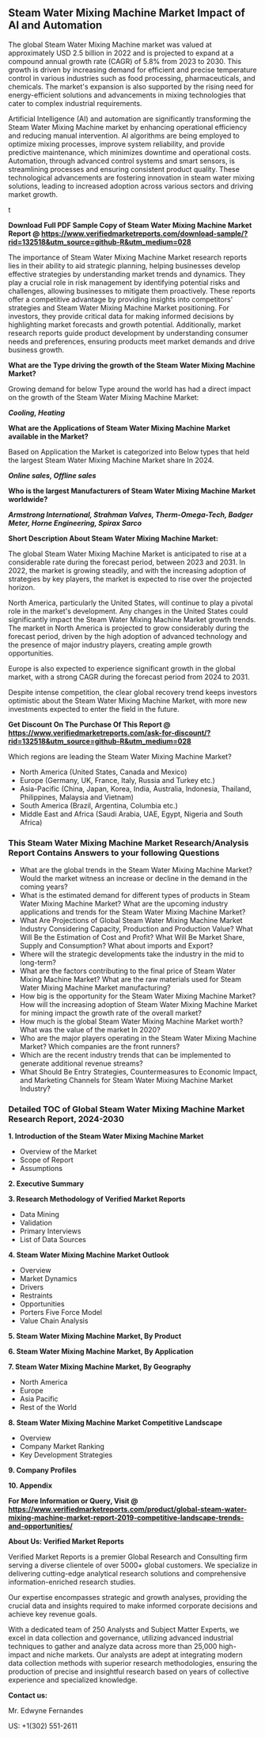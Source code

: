 <h2>Steam Water Mixing Machine Market Impact of AI and Automation</h2><p>The global Steam Water Mixing Machine market was valued at approximately USD 2.5 billion in 2022 and is projected to expand at a compound annual growth rate (CAGR) of 5.8% from 2023 to 2030. This growth is driven by increasing demand for efficient and precise temperature control in various industries such as food processing, pharmaceuticals, and chemicals. The market's expansion is also supported by the rising need for energy-efficient solutions and advancements in mixing technologies that cater to complex industrial requirements.</p><p>Artificial Intelligence (AI) and automation are significantly transforming the Steam Water Mixing Machine market by enhancing operational efficiency and reducing manual intervention. AI algorithms are being employed to optimize mixing processes, improve system reliability, and provide predictive maintenance, which minimizes downtime and operational costs. Automation, through advanced control systems and smart sensors, is streamlining processes and ensuring consistent product quality. These technological advancements are fostering innovation in steam water mixing solutions, leading to increased adoption across various sectors and driving market growth.</p>t</p><p id="" class=""><strong>Download Full PDF Sample Copy of Steam Water Mixing Machine Market Report @ <a href="https://www.verifiedmarketreports.com/download-sample/?rid=132518&utm_source=github-R&utm_medium=028" target="_blank">https://www.verifiedmarketreports.com/download-sample/?rid=132518&utm_source=github-R&utm_medium=028</a></strong></p><p>The importance of&nbsp;Steam Water Mixing Machine Market research reports lies in their ability to aid strategic planning, helping businesses develop effective strategies by understanding market trends and dynamics. They play a crucial role in risk management by identifying potential risks and challenges, allowing businesses to mitigate them proactively. These reports offer a competitive advantage by providing insights into competitors' strategies and Steam Water Mixing Machine Market positioning. For investors, they provide critical data for making informed decisions by highlighting market forecasts and growth potential. Additionally, market research reports guide product development by understanding consumer needs and preferences, ensuring products meet market demands and drive business growth.</p><p><strong>What are the&nbsp;Type driving the growth of the Steam Water Mixing Machine Market?</strong></p><p id="" class="">Growing demand for below Type around the world has had a direct impact on the growth of the Steam Water Mixing Machine Market:</p><em><strong>Cooling, Heating</strong></em></p><strong>What are the&nbsp;Applications&nbsp;of Steam Water Mixing Machine Market available in the Market?</strong></p><p id="" class="">Based on Application the Market is categorized into Below types that held the largest Steam Water Mixing Machine Market share In 2024.</p><em><strong>Online sales, Offline sales</strong></em></p><strong>Who is the largest Manufacturers of Steam Water Mixing Machine Market worldwide?</strong></p><p><em><strong>Armstrong International, Strahman Valves, Therm-Omega-Tech, Badger Meter, Horne Engineering, Spirax Sarco</strong></em></p><p id="" class=""><strong>Short Description About Steam Water Mixing Machine Market:</strong></p><p>The global Steam Water Mixing Machine Market is anticipated to rise at a considerable rate during the forecast period, between 2023 and 2031. In 2022, the market is growing steadily, and with the increasing adoption of strategies by key players, the market is expected to rise over the projected horizon.</p><p>North America, particularly the United States, will continue to play a pivotal role in the market's development. Any changes in the United States could significantly impact the Steam Water Mixing Machine Market growth trends. The market in North America is projected to grow considerably during the forecast period, driven by the high adoption of advanced technology and the presence of major industry players, creating ample growth opportunities.</p><p>Europe is also expected to experience significant growth in the global market, with a strong CAGR during the forecast period from 2024 to 2031.</p><p>Despite intense competition, the clear global recovery trend keeps investors optimistic about the Steam Water Mixing Machine Market, with more new investments expected to enter the field in the future.</p><p id="" class=""><strong>Get Discount On The Purchase Of This Report @ <a href="https://www.verifiedmarketreports.com/ask-for-discount/?rid=132518&utm_source=github-R&utm_medium=028" target="_blank">https://www.verifiedmarketreports.com/ask-for-discount/?rid=132518&utm_source=github-R&utm_medium=028</a></strong></p>Which regions are leading the Steam Water Mixing Machine Market?</p><ul><li>North America (United States, Canada and Mexico)</li><li>Europe (Germany, UK, France, Italy, Russia and Turkey etc.)</li><li>Asia-Pacific (China, Japan, Korea, India, Australia, Indonesia, Thailand, Philippines, Malaysia and Vietnam)</li><li>South America (Brazil, Argentina, Columbia etc.)</li><li>Middle East and Africa (Saudi Arabia, UAE, Egypt, Nigeria and South Africa)</li></ul><h3 id="" class="">This Steam Water Mixing Machine Market Research/Analysis Report Contains Answers to your following Questions</h3><ul><li>What are the global trends in the Steam Water Mixing Machine Market? Would the market witness an increase or decline in the demand in the coming years?</li><li>What is the estimated demand for different types of products in Steam Water Mixing Machine Market? What are the upcoming industry applications and trends for the Steam Water Mixing Machine Market?</li><li>What Are Projections of Global Steam Water Mixing Machine Market Industry Considering Capacity, Production and Production Value? What Will Be the Estimation of Cost and Profit? What Will Be Market Share, Supply and Consumption? What about imports and Export?</li><li>Where will the strategic developments take the industry in the mid to long-term?</li><li>What are the factors contributing to the final price of Steam Water Mixing Machine Market? What are the raw materials used for Steam Water Mixing Machine Market manufacturing?</li><li>How big is the opportunity for the Steam Water Mixing Machine Market? How will the increasing adoption of Steam Water Mixing Machine Market for mining impact the growth rate of the overall market?</li><li>How much is the global Steam Water Mixing Machine Market worth? What was the value of the market In 2020?</li><li>Who are the major players operating in the Steam Water Mixing Machine Market? Which companies are the front runners?</li><li>Which are the recent industry trends that can be implemented to generate additional revenue streams?</li><li>What Should Be Entry Strategies, Countermeasures to Economic Impact, and Marketing Channels for Steam Water Mixing Machine Market Industry?</li></ul><h3 id="" class="">Detailed TOC of Global Steam Water Mixing Machine Market Research Report, 2024-2030</h3><p id="" class=""><strong>1. Introduction of the Steam Water Mixing Machine Market</strong></p><ul><li>Overview of the Market</li><li>Scope of Report</li><li>Assumptions</li></ul><p id="" class=""><strong>2. Executive Summary</strong></p><p id="" class=""><strong>3. Research Methodology of Verified Market Reports</strong></p><ul><li>Data Mining</li><li>Validation</li><li>Primary Interviews</li><li>List of Data Sources</li></ul><p id="" class=""><strong>4. Steam Water Mixing Machine Market Outlook</strong></p><ul><li>Overview</li><li>Market Dynamics</li><li>Drivers</li><li>Restraints</li><li>Opportunities</li><li>Porters Five Force Model</li><li>Value Chain Analysis</li></ul><p id="" class=""><strong>5. Steam Water Mixing Machine Market, By Product</strong></p><p id="" class=""><strong>6. Steam Water Mixing Machine Market, By Application</strong></p><p id="" class=""><strong>7. Steam Water Mixing Machine Market, By Geography</strong></p><ul><li>North America</li><li>Europe</li><li>Asia Pacific</li><li>Rest of the World</li></ul><p id="" class=""><strong>8. Steam Water Mixing Machine Market Competitive Landscape</strong></p><ul><li>Overview</li><li>Company Market Ranking</li><li>Key Development Strategies</li></ul><p id="" class=""><strong>9. Company Profiles</strong></p><p id="" class=""><strong>10. Appendix</strong></p><p id="" class=""><strong>For More Information or Query, Visit @ <a href="https://www.verifiedmarketreports.com/product/global-steam-water-mixing-machine-market-report-2019-competitive-landscape-trends-and-opportunities/" target="_blank">https://www.verifiedmarketreports.com/product/global-steam-water-mixing-machine-market-report-2019-competitive-landscape-trends-and-opportunities/</a></strong></p><p id="" class=""><strong>About Us: Verified Market Reports</strong></p><p id="" class="">Verified Market Reports is a premier Global Research and Consulting firm serving a diverse clientele of over 5000+ global customers. We specialize in delivering cutting-edge analytical research solutions and comprehensive information-enriched research studies.</p><p id="" class="">Our expertise encompasses strategic and growth analyses, providing the crucial data and insights required to make informed corporate decisions and achieve key revenue goals.</p><p id="" class="">With a dedicated team of 250 Analysts and Subject Matter Experts, we excel in data collection and governance, utilizing advanced industrial techniques to gather and analyze data across more than 25,000 high-impact and niche markets. Our analysts are adept at integrating modern data collection methods with superior research methodologies, ensuring the production of precise and insightful research based on years of collective experience and specialized knowledge.</p><p id="" class=""><strong>Contact us:</strong></p><p id="" class="">Mr. Edwyne Fernandes</p><p id="" class="">US: +1(302) 551-2611</p>